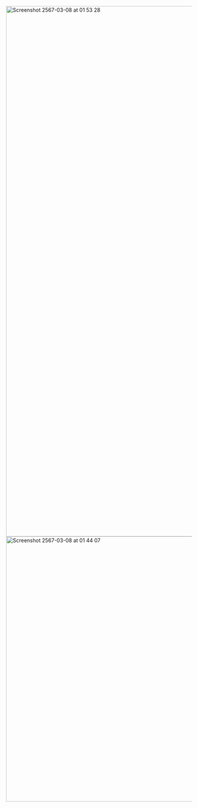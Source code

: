 <img width="1440" alt="Screenshot 2567-03-08 at 01 53 28" src="https://github.com/noodkhan/CRUD-Java-MySQL-SE-Final-Project/assets/92358053/1253060c-134d-4dd9-b167-0f40a530daed">


<img width="720" alt="Screenshot 2567-03-08 at 01 44 07" src="https://github.com/noodkhan/CRUD-Java-MySQL-SE-Final-Project/assets/92358053/102b3e0b-266e-42f1-bd40-6ea6b7597ba6">
